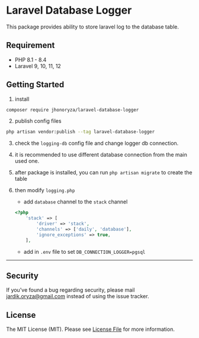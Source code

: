 # Laravel Database Logger

This package provides ability to store laravel log to the database table.

## Requirement

- PHP 8.1 - 8.4
- Laravel 9, 10, 11, 12

## Getting Started

1. install

```bash
composer require jhonoryza/laravel-database-logger
```

2. publish config files

```bash
php artisan vendor:publish --tag laravel-database-logger
```

3. check the `logging-db` config file and change logger db connection.

4. it is recommended to use different database connection from the main used one.

5. after package is installed, you can run `php artisan migrate` to create the table

6. then modify `logging.php`

    - add `database` channel to the `stack` channel

    ```php
    <?php
        'stack' => [
            'driver' => 'stack',
            'channels' => ['daily', 'database'],
            'ignore_exceptions' => true,
        ],
    ```

    - add in `.env` file to set `DB_CONNECTION_LOGGER=pgsql`

---

## Security

If you've found a bug regarding security, please mail [jardik.oryza@gmail.com](mailto:jardik.oryza@gmail.com) instead of
using the issue tracker.

## License

The MIT License (MIT). Please see [License File](license.md) for more information.
